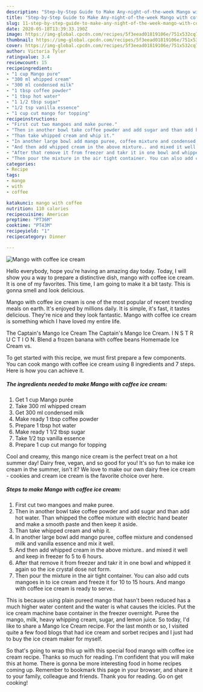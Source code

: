 ```yaml
---
description: "Step-by-Step Guide to Make Any-night-of-the-week Mango with coffee ice cream"
title: "Step-by-Step Guide to Make Any-night-of-the-week Mango with coffee ice cream"
slug: 11-step-by-step-guide-to-make-any-night-of-the-week-mango-with-coffee-ice-cream
date: 2020-05-18T13:39:33.190Z
image: https://img-global.cpcdn.com/recipes/5f3eead01819106e/751x532cq70/mango-with-coffee-ice-cream-recipe-main-photo.jpg
thumbnail: https://img-global.cpcdn.com/recipes/5f3eead01819106e/751x532cq70/mango-with-coffee-ice-cream-recipe-main-photo.jpg
cover: https://img-global.cpcdn.com/recipes/5f3eead01819106e/751x532cq70/mango-with-coffee-ice-cream-recipe-main-photo.jpg
author: Victoria Tyler
ratingvalue: 3.4
reviewcount: 15
recipeingredient:
- "1 cup Mango pure"
- "300 ml whipped cream"
- "300 ml condensed milk"
- "1 tbsp coffee powder"
- "1 tbsp hot water"
- "1 1/2 tbsp sugar"
- "1/2 tsp vanilla essence"
- "1 cup cut mango for topping"
recipeinstructions:
- "First cut two mangoes and make puree."
- "Then in another bowl take coffee powder and add sugar and than add hot water. Than whipped the coffee mixture with electric hand beater and make a smooth paste and then keep it aside."
- "Than take whipped cream and whip it."
- "In another large bowl add mango puree, coffee mixture and condensed milk and vanilla essence and mix it well."
- "And then add whipped cream in the above mixture.. and mixed it well and keep in freezer fo 5 to 6 hours."
- "After that remove it from freezer and takr it in one bowl and whipped it again so the ice crystal dose not form."
- "Then pour the mixture in the air tight container. You can also add cuts mangoes in to ice cream and freeze it for 10 to 15 hours. And mango with coffee ice cream is ready to serve.."
categories:
- Recipe
tags:
- mango
- with
- coffee

katakunci: mango with coffee 
nutrition: 110 calories
recipecuisine: American
preptime: "PT36M"
cooktime: "PT43M"
recipeyield: "1"
recipecategory: Dinner

---
```



![Mango with coffee ice cream](https://img-global.cpcdn.com/recipes/5f3eead01819106e/751x532cq70/mango-with-coffee-ice-cream-recipe-main-photo.jpg)

Hello everybody, hope you're having an amazing day today. Today, I will show you a way to prepare a distinctive dish, mango with coffee ice cream. It is one of my favorites. This time, I am going to make it a bit tasty. This is gonna smell and look delicious.

Mango with coffee ice cream is one of the most popular of recent trending meals on earth. It's enjoyed by millions daily. It is simple, it's fast, it tastes delicious. They're nice and they look fantastic. Mango with coffee ice cream is something which I have loved my entire life.

The Captain&#39;s Mango Ice Cream The Captain&#39;s Mango Ice Cream. I N S T R U C T I O N. Blend a frozen banana with coffee beans Homemade Ice Cream vs.


To get started with this recipe, we must first prepare a few components. You can cook mango with coffee ice cream using 8 ingredients and 7 steps. Here is how you can achieve it.

<!--inarticleads1-->

##### The ingredients needed to make Mango with coffee ice cream:

1. Get 1 cup Mango purée
1. Take 300 ml whipped cream
1. Get 300 ml condensed milk
1. Make ready 1 tbsp coffee powder
1. Prepare 1 tbsp hot water
1. Make ready 1 1/2 tbsp sugar
1. Take 1/2 tsp vanilla essence
1. Prepare 1 cup cut mango for topping


Cool and creamy, this mango nice cream is the perfect treat on a hot summer day! Dairy free, vegan, and so good for you! It&#39;s so fun to make ice cream in the summer, isn&#39;t it? We love to make our own dairy free ice cream - cookies and cream ice cream is the favorite choice over here. 

<!--inarticleads2-->

##### Steps to make Mango with coffee ice cream:

1. First cut two mangoes and make puree.
1. Then in another bowl take coffee powder and add sugar and than add hot water. Than whipped the coffee mixture with electric hand beater and make a smooth paste and then keep it aside.
1. Than take whipped cream and whip it.
1. In another large bowl add mango puree, coffee mixture and condensed milk and vanilla essence and mix it well.
1. And then add whipped cream in the above mixture.. and mixed it well and keep in freezer fo 5 to 6 hours.
1. After that remove it from freezer and takr it in one bowl and whipped it again so the ice crystal dose not form.
1. Then pour the mixture in the air tight container. You can also add cuts mangoes in to ice cream and freeze it for 10 to 15 hours. And mango with coffee ice cream is ready to serve..


This is because using plain pureed mango that hasn&#39;t been reduced has a much higher water content and the water is what causes the icicles. Put the ice cream machine base container in the freezer overnight. Puree the mango, milk, heavy whipping cream, sugar, and lemon juice. So today, I&#39;d like to share a Mango Ice Cream recipe. For the last month or so, I visited quite a few food blogs that had ice cream and sorbet recipes and I just had to buy the ice cream maker for myself. 

So that's going to wrap this up with this special food mango with coffee ice cream recipe. Thanks so much for reading. I'm confident that you will make this at home. There is gonna be more interesting food in home recipes coming up. Remember to bookmark this page in your browser, and share it to your family, colleague and friends. Thank you for reading. Go on get cooking!
